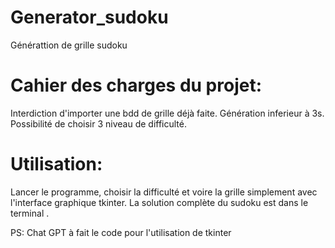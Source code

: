 # Generator_sudoku
Générattion de grille sudoku

# Cahier des charges du projet:
Interdiction d'importer une bdd de grille déjà faite.
Génération inferieur à 3s.
Possibilité de choisir 3 niveau de difficulté.

# Utilisation:
Lancer le programme, choisir la difficulté et voire la grille simplement avec l'interface graphique tkinter.
La solution complète du sudoku est dans le terminal .

PS: Chat GPT à fait le code pour l'utilisation de tkinter
